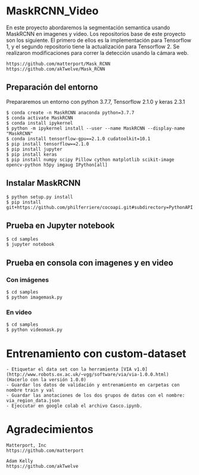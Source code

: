 # MaskRCNN_Video

En este proyecto abordaremos la segmentación semantica usando MaskRCNN en imagenes y video. Los repositorios base de este proyecto son los siguiente. El primero de ellos es la implementación para Tensorflow 1, y el segundo repositorio tiene la actualización para Tensorflow 2.
Se realizaron modificaciones para correr la detección usando la cámara web.

    https://github.com/matterport/Mask_RCNN
    https://github.com/akTwelve/Mask_RCNN

## Preparación del entorno

Prepararemos un entorno con python 3.7.7, Tensorflow 2.1.0 y keras 2.3.1

    $ conda create -n MaskRCNN anaconda python=3.7.7
    $ conda activate MaskRCNN
    $ conda install ipykernel
    $ python -m ipykernel install --user --name MaskRCNN --display-name "MaskRCNN"
    $ conda install tensorflow-gpu==2.1.0 cudatoolkit=10.1
    $ pip install tensorflow==2.1.0
    $ pip install jupyter
    $ pip install keras
    $ pip install numpy scipy Pillow cython matplotlib scikit-image opencv-python h5py imgaug IPython[all]
    
## Instalar MaskRCNN

    $ python setup.py install
    $ pip install git+https://github.com/philferriere/cocoapi.git#subdirectory=PythonAPI
    
## Prueba en Jupyter notebook

    $ cd samples
    $ jupyter notebook
    
## Prueba en consola con imagenes y en video

### Con imágenes

    $ cd samples
    $ python imagemask.py
    
### En video

    $ cd samples
    $ python videomask.py
    
# Entrenamiento con custom-dataset
    - Etiquetar el data set con la herramienta [VIA v1.0](http://www.robots.ox.ac.uk/~vgg/software/via/via-1.0.0.html)
    (Hacerlo con la versión 1.0.0)
    - Guardar los datos de validación y entrenamiento en carpetas con nombre train y val
    - Guardar las anotaciones de los dos grupos de datos con el nombre: via_region_data.json
    - Ejeccutar en google colab el archivo Casco.ipynb.
        
# Agradecimientos

    Matterport, Inc
    https://github.com/matterport

    Adam Kelly
    https://github.com/akTwelve
